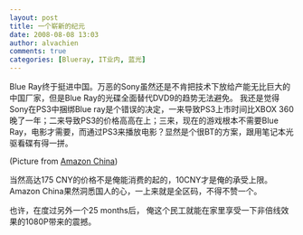 ```yaml
---
layout: post
title: 一个崭新的纪元
date: 2008-08-08 13:03
author: alvachien
comments: true
categories: [Blueray, IT业内, 蓝光]
---
```

Blue Ray终于挺进中国。万恶的Sony虽然还是不肯把技术下放给产能无比巨大的中国厂家，但是Blue Ray的光碟全面替代DVD9的趋势无法避免。
我还是觉得Sony在PS3中捆绑Blue ray是个错误的决定，一来导致PS3上市时间比XBOX 360晚了一年；二来导致PS3的价格高高在上；三来，现在的游戏根本不需要Blue Ray，电影才需要，而通过PS3来播放电影？显然是个很BT的方案，跟用笔记本光驱看碟有得一拼。
 
(Picture from <a href="http://www.joyo.com/" target="_blank">Amazon China</a>)
<img src="http://images.joyo.com/l/ln_080725_co5727_01.jpg" alt="" />
 
当然高达175 CNY的价格不是俺能消费的起的，10CNY才是俺的承受上限。Amazon China果然洞悉国人的心，一上来就是全区码，不得不赞一个。
 
也许，在度过另外一个25 months后， 俺这个民工就能在家里享受一下非倍线效果的1080P带来的震撼。

